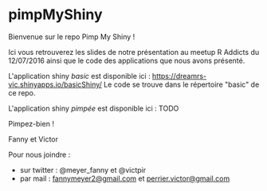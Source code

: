 # pimpMyShiny

Bienvenue sur le repo Pimp My Shiny !

Ici vous retrouverez les slides de notre présentation au meetup R Addicts du 12/07/2016 ainsi que le code des applications que nous avons présenté.

L'application shiny *basic* est disponible ici :  https://dreamrs-vic.shinyapps.io/basicShiny/
Le code se trouve dans le répertoire "basic" de ce repo.

L'application shiny *pimpée* est disponible ici : TODO

Pimpez-bien !

Fanny et Victor


Pour nous joindre :

* sur twitter : @meyer_fanny et @victpir
* par mail : fannymeyer2@gmail.com et perrier.victor@gmail.com


